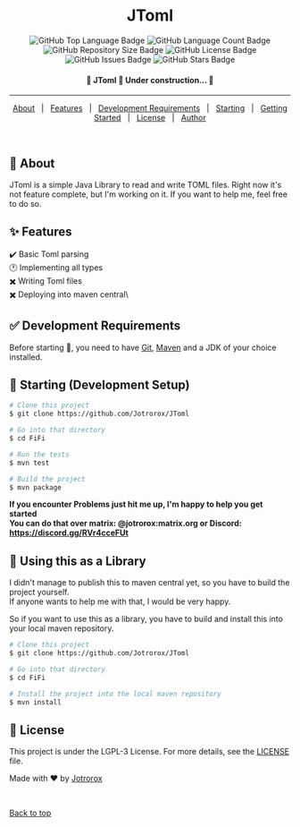 <h1 align="center">JToml</h1>

<p align="center">
  <img src="https://img.shields.io/github/languages/top/jotrorox/JToml?style=flat-square" alt="GitHub Top Language Badge">
  <img src="https://img.shields.io/github/languages/count/jotrorox/JToml?style=flat-square" alt="GitHub Language Count Badge">
  <img src="https://img.shields.io/github/repo-size/jotrorox/JToml?style=flat-square" alt="GitHub Repository Size Badge">
  <img src="https://img.shields.io/github/license/jotrorox/JToml?style=flat-square" alt="GitHub License Badge">
  <img src="https://img.shields.io/github/issues/jotrorox/JToml?style=flat-square" alt="GitHub Issues Badge">
  <img src="https://img.shields.io/github/stars/jotrorox/JToml?style=flat-square" alt="GitHub Stars Badge">
</p>

<!-- Status -->

<h4 align="center"> 
	🚧  JToml 🚀 Under construction...  🚧
</h4> 

<hr>

<p align="center">
  <a href="#dart-about">About</a> &#xa0; | &#xa0; 
  <a href="#sparkles-features">Features</a> &#xa0; | &#xa0;
  <a href="#white_check_mark-requirements">Development Requirements</a> &#xa0; | &#xa0;
  <a href="#checkered_flag-starting">Starting</a> &#xa0; | &#xa0;
  <a href="#dash-getting-started">Getting Started</a> &#xa0; | &#xa0;
  <a href="#memo-license">License</a> &#xa0; | &#xa0;
  <a href="https://jotrorox.com" target="_blank">Author</a>
</p>

<br>

## :dart: About ##

JToml is a simple Java Library to read and write TOML files. Right now it's not feature complete, but I'm working on it. If you want to help me, feel free to do so.

## :sparkles: Features ##

:heavy_check_mark: Basic Toml parsing\
:clock1: Implementing all types\
:heavy_multiplication_x: Writing Toml files\
:heavy_multiplication_x: Deploying into maven central\

## :white_check_mark: Development Requirements ##

Before starting :checkered_flag:, you need to have [Git](https://git-scm.com), [Maven](https://maven.apache.org/) and a JDK of your choice installed.

## :checkered_flag: Starting (Development Setup) ##

```bash
# Clone this project
$ git clone https://github.com/Jotrorox/JToml

# Go into that directory
$ cd FiFi

# Run the tests
$ mvn test

# Build the project
$ mvn package
```

**If you encounter Problems just hit me up, I'm happy to help you get started**\
**You can do that over matrix: @jotrorox:matrix.org or Discord: https://discord.gg/RVr4cceFUt**

## :dash: Using this as a Library ##

I didn't manage to publish this to maven central yet, so you have to build the project yourself.\
If anyone wants to help me with that, I would be very happy.

So if you want to use this as a library, you have to build and install this into your local maven repository.

```bash
# Clone this project
$ git clone https://github.com/Jotrorox/JToml

# Go into that directory
$ cd FiFi

# Install the project into the local maven repository
$ mvn install
```

## :memo: License ##

This project is under the LGPL-3 License. For more details, see the [LICENSE](LICENSE.md) file.


Made with :heart: by <a href="https://jotrorox.com" target="_blank">Jotrorox</a>

&#xa0;

<a href="#top">Back to top</a>
